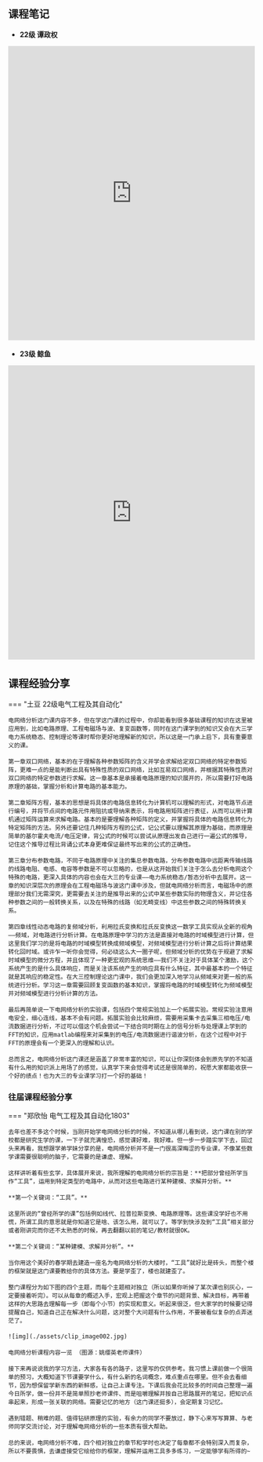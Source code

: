 ## 课程笔记

* **22级 谭政权** 

<iframe src="http://file.eestudy-place.com/files/files/专业必修课/电网络分析/谭政权电网络分析.pdf" width="100%" height="600px" style="border: none;">
This browser does not support PDFs
</iframe>

* **23级 鲸鱼** 

<iframe src="http://file.eestudy-place.com/files/files/专业必修课/电网络分析/电网络分析笔记整理.pdf" width="100%" height="600px" style="border: none;">
This browser does not support PDFs
</iframe>

## 课程经验分享

=== "土豆 22级电气工程及其自动化"

	电网络分析这门课内容不多，但在学这门课的过程中，你却能看到很多基础课程的知识在这里被应用到，比如电路原理、工程电磁场与波、复变函数等，同时在这门课学到的知识又会在大三学电力系统稳态、控制理论等课时帮你更好地理解新的知识，所以这是一门承上启下，具有重要意义的课。
	
	第一章双口网络，基本的在于理解各种参数矩阵的含义并学会求解给定双口网络的特定参数矩阵，更难一点的是能判断出具有特殊性质的双口网络，比如互易双口网络，并根据其特殊性质对双口网络的特定参数进行求解。这一章基本是承接着电路原理的知识展开的，所以需要打好电路原理的基础，掌握分析和计算电路的基本能力。
	
	第二章矩阵方程，基本的思想是将具体的电路信息转化为计算机可以理解的形式，对电路节点进行编号，并将节点间的电路元件用阻抗或导纳来表示，将电路用矩阵进行表征，从而可以用计算机通过矩阵运算来求解电路。基本的是要理解各种矩阵的定义，并掌握将具体的电路信息转化为特定矩阵的方法。另外还要记住几种矩阵方程的公式，记公式要以理解其原理为基础，而原理是简单的基尔霍夫电流/电压定律，背公式的时候可以尝试从原理出发自己进行一遍公式的推导，记住这个推导过程比背诵公式本身更难保证最终写出来的公式的正确性。
	
	第三章分布参数电路，不同于电路原理中关注的集总参数电路，分布参数电路中远距离传输线路的线路电阻、电感、电容等参数是不可以忽略的，也是从这开始我们关注于怎么去分析电网这个特殊的电路，更深入具体的内容也会在大三的专业课——电力系统稳态/暂态分析中去展开。这一章的知识深层次的原理会在工程电磁场与波这门课中涉及，但就电网络分析而言，电磁场中的原理部分我们无需深究，更需要去关注的是推导出来的公式中某些参数实际的物理含义，并记住各种参数之间的一般转换关系，以及在特殊的线路（如无畸变线）中这些参数之间的特殊转换关系。
	
	第四章线性动态电路的复频域分析，利用拉氏变换和拉氏反变换这一数学工具实现从全新的视角——频域，对电路进行分析计算。在电路原理中学习的方法是直接对电路的时域模型进行计算，但这里我们学习的是将电路的时域模型转换成频域模型，对频域模型进行分析计算之后将计算结果转化回时域。或许乍一听你会觉得，何必绕这么大一圈子呢，但频域分析的优势在于规避了求解时域模型的微分方程，并且体现了一种更宏观的系统思维——我们不关注对于具体某个激励，这个系统产生的是什么具体响应，而是关注该系统产生的响应具有什么特征，其中最基本的一个特征就是其响应的稳定性。在大三控制理论这门课中，我们会更加深入地学习从频域来对更一般的系统进行分析。学习这一章需要回顾复变函数的基本知识，掌握将电路的时域模型转化为频域模型并对频域模型进行分析计算的方法。
	
	最后再简单说一下电网络分析的实验课，包括四个常规实验加上一个拓展实验。常规实验注意用电安全，细心连线，基本不会有问题。拓展实验会比较麻烦，需要用采集卡去采集三相电压/电流数据进行分析，不过可以借这个机会尝试一下结合同时期在上的信号分析与处理课上学到的FFT的知识，应用matlab编程来对采集到的电压/电流数据进行谐波分析，在这个过程中对于FFT的原理会有一个更深入的理解和认识。
	
	总而言之，电网络分析这门课还是涵盖了非常丰富的知识，可以让你深刻体会到原先学的不知道有什么用的知识派上用场了的感觉，认真学下来会觉得考试还是很简单的，祝愿大家都能收获一个好的绩点！也为大三的专业课学习打一个好的基础！


### 往届课程经验分享

=== "郑欣怡 电气工程及其自动化1803"

	​去年也差不多这个时候，当刚开始学电网络分析的时候，不知道从哪儿看到说，这门课在别的学校都是研究生学的课，一下子就充满惶恐，感觉课好难，我好难。但一步一步踏实学下去，回过头来再看，我想跟学弟学妹分享的是，电网络分析并不是一门很高深晦涩的专业课，不像某些数学课需要很聪明的脑子，它需要的是谦虚、理解。

	​这样讲听着有些玄学，具体展开来说，我所理解的电网络分析的宗旨是：**把部分曾经所学当作“工具”，运用到特定类型的电路中，从而对这些电路进行某种建模、求解并分析。**

	**第一个关键词：“工具”。**

	​这里所说的“曾经所学的课”包括例如线代、拉普拉斯变换、电路原理等。这些课没学好也不用慌，所谓工具的意思就是你知道它是啥、该怎么用，就可以了。等学到快涉及到“工具”相关部分或者刚讲完而你还不太熟悉的时候，再去翻翻以前的笔记/教材就很OK。

	**第二个关键词：“某种建模、求解并分析”。**

	​当你用这个美好的春学期去建造一座名为电网络分析的大楼时，“工具”就好比是砖头，而整个楼的框架就是这门课要教给你的具体方法。要是学歪了，楼也就建歪了。

	​整门课程分为如下图的四个主题，而每个主题相对独立（所以如果你听掉了某次课也别灰心，一定要接着听完）。可以从每章的概述入手，宏观上把握这个章节的问题背景、解决目标，再带着这样的大思路去理解每一步（即每个小节）的实现和意义。听起来很泛，但大家学的时候要记得提醒自己，知道自己正在解决什么问题，这对整个大问题有什么作用，不要被看似复杂的点弄迷茫了。

	![img](./assets/clip_image002.jpg)

	电网络分析课程内容一览 （图源：姚缨英老师课件）

	接下来再说说我的学习方法，大家各有各的路子，这里写的仅供参考。我习惯上课前做一个很简单的预习，大概知道下节课要学什么，有什么新的名词概念，难点重点在哪里。但不会去看细节，因为想保留学新东西的新鲜感，让自己上课专注。下课后我会花比较多的时间自己整理一遍今日所学，做一份并不是简单照抄老师课件、而是咀嚼理解并按自己思路展开的笔记，把知识点串起来，形成一张关联的网络。需要记忆的地方（这门课还挺多），会定期复习记忆。

	​遇到错题、稍难的题、值得钻研原理的实验，有余力的同学不要放过，静下心来写写算算、与老师同学交流讨论，对于理解电网络分析的一些本质有很大帮助。

	总的来说，电网络分析不难，四个相对独立的章节和学时也决定了每章都不会特别深入而复杂，所以不要畏惧，去谦虚接受它绘给你的框架，理解并运用工具多多练习，一定能够学有所得的~